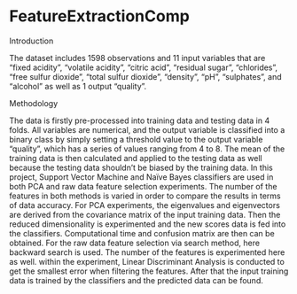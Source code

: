 # FeatureExtractionComp

Introduction

The dataset includes 1598 observations and 11 input variables that are “fixed acidity”,
“volatile acidity”, “citric acid”, “residual sugar”, “chlorides”, “free sulfur dioxide”, “total sulfur
dioxide”, “density”, “pH”, “sulphates”, and “alcohol” as well as 1 output “quality”.

Methodology

The data is firstly pre-processed into training data and testing data in 4 folds. All variables are
numerical, and the output variable is classified into a binary class by simply setting a threshold
value to the output variable “quality”, which has a series of values ranging from 4 to 8. The
mean of the training data is then calculated and applied to the testing data as well because the
testing data shouldn’t be biased by the training data. In this project, Support Vector Machine
and Naïve Bayes classifiers are used in both PCA and raw data feature selection experiments.
The number of the features in both methods is varied in order to compare the results in terms
of data accuracy.
For PCA experiments, the eigenvalues and eigenvectors are derived from the covariance matrix
of the input training data. Then the reduced dimensionality is experimented and the new scores
data is fed into the classifiers. Computational time and confusion matrix are then can be
obtained.
For the raw data feature selection via search method, here backward search is used. The
number of the features is experimented here as well. within the experiment, Linear
Discriminant Analysis is conducted to get the smallest error when filtering the features. After
that the input training data is trained by the classifiers and the predicted data can be found.
